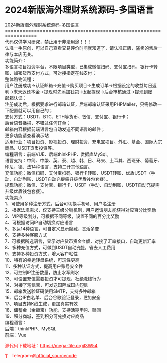 # 2024新版海外理财系统源码-多国语言

2024新版海外理财系统源码-多国语言<br>=================================================================<br>代码仅供学习研究，禁止用于非法用途！！！<br>认准一手原创，可以自己查看交易评价时间就知道了，请认准正版，盗卖的售后一律与本店无关。<br>功能简介：<br>多语言项目投资平台，不限项目类型，已集成微信扫码、支付宝扫码、银行卡转账、加密货币支付方式，可对接指定在线支付；<br>整体购物流程：<br>用户注册成功-&gt;认证邮箱-&gt;充值-&gt;购买项目-&gt;生成订单-&gt;根据设定的收益每日返利-&gt;末天返还本金-&gt;提现时先添加钱包-&gt;发起提现-&gt;后台审核通过-&gt;提现到账<br>邮箱认证：<br>注册成功后，根据要求进行邮箱认证，后端邮箱认证采用PHPMailer，只需修改一下配置就可以用自己的；<br>支付方式：USDT、BTC、ETH等货币、微信、支付宝、银行卡；<br>后台语音播报，不错过任何订单；<br>邮箱内容根据前端语言包自动发送不同语言的邮件；<br>更多功能请查看演示站<br>适用行业：项目投资、影视投资、理财投资、充电宝项目、外汇、基金、国际大宗商品、USDT货币投资等。<br>编程语言：前端VUE、后端thinkPHP、数据库MySql。<br>语言支持：中简、中繁、英、泰、越、韩、日、马来、土耳其、西班牙、葡萄牙、印尼、德、法14种语言，支持二开其他语言。<br>充值功能：微信扫码、支付宝扫码、银行卡转账、USDT转账、优盾USDT（手动、自动到账，USDT自动充提需升级优盾钱包套餐）。<br>提现功能：微信、支付宝、银行卡、USDT（手动、自动到账，USDT自动充提需升级优盾钱包套餐）。<br>功能卖点<br>1、可使用多种注册方式，后台可切换手机号、用户名注册<br>2、根据法规需求，仅支持三级分销机制，用户邀请朋友能获得对应百分比奖励<br>3、VIP等级划分，可根据不同等级，设置不同的百分比奖励<br>4、可根据访问IP自动切换对应语言<br>5、多达14种语言，可自定义显示隐藏，灵活多变<br>6、支持多种客服方式<br>7、可根据所选语言，显示对应货币资金金额，对接了汇率接口，自动更新汇率<br>8、多种充值方式，可做到USDT自动充提，省去人工费用<br>9、支持多种投资方式，增大客户粘性<br>10、特有的幸运转盘系统，可玩性更高<br>11、多种认证方式，提高用户账号安全性<br>12、可控制IP注册数量，防止水军刷水<br>13、可设置充值需要投资才可提现，杜绝洗钱行为<br>14、对接了短信宝，可发送国际或国内短信<br>15、邮箱发送验证码使用SMTP，支持多种邮箱<br>16、后台IP白名单、后台谷歌验证登录，更加安全<br>17、项目支持K线生成，更加真实有效<br>18、储蓄金（余额宝）功能，支持活期申购、赎回<br>19、积分商城，签到积分可兑换对应商品<br>编程语言：<br>后端：thinkPHP、MySQL<br>前端：Vue<br>


<p style="color: red;">源代码下载地址：<a href="https://mega-file.org/I3W54" style="color: red;">https://mega-file.org/I3W54</a></p><p style="color: red;"><img src="https://cdn-icons-png.flaticon.com/512/2111/2111646.png" alt="Telegram Icon" style="width: 16px; vertical-align: middle; margin-right: 5px;">Telegram:<a href="https://t.me/official_sourcecode" style="color: red;">@official_sourcecode</a></p>